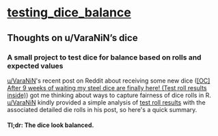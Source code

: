 # [testing_dice_balance](https://revgizmo.github.io/testing_dice_balance/)

## Thoughts on u/VaraNiN’s dice 
### A small project to test dice for balance based on rolls and expected values 

[u/VaraNiN](https://www.reddit.com/user/VaraNiN)'s recent post on Reddit about receiving some new dice ([[OC] After 9 weeks of waiting my steel dice are finally here! (Test roll results inside)](https://www.reddit.com/r/DnD/comments/9g5gge/oc_after_9_weeks_of_waiting_my_steel_dice_are/?st=JM450M1H&sh=090282a1)) got me thinking about ways to capture fairness of dice rolls in R.  [u/VaraNiN](https://www.reddit.com/user/VaraNiN) kindly provided a simple analysis of [test roll results](https://drive.google.com/file/d/1oFhszSd7A210-YbTaEfz89A1eM7QgK5U/view?usp=sharing) with the associated detailed die rolls in his post, so here's a quick summary.

#### Tl;dr: The dice look balanced.
